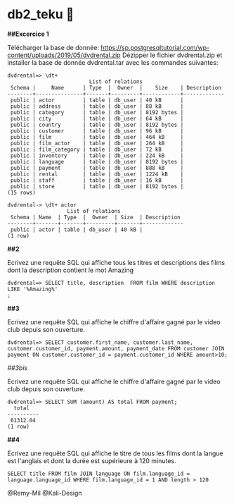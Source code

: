 # db2_teku :floppy_disk:

**##Excercice 1**

Télécharger la base de donnée: https://sp.postgresqltutorial.com/wp-content/uploads/2019/05/dvdrental.zip
Dézipper le fichier dvdrental.zip et installer la base de donnée dvdrental.tar avec les commandes suivantes:
```
dvdrental=> \dt+
                          List of relations
 Schema |     Name      | Type  |  Owner  |    Size    | Description 
--------+---------------+-------+---------+------------+-------------
 public | actor         | table | db_user | 40 kB      | 
 public | address       | table | db_user | 88 kB      | 
 public | category      | table | db_user | 8192 bytes | 
 public | city          | table | db_user | 64 kB      | 
 public | country       | table | db_user | 8192 bytes | 
 public | customer      | table | db_user | 96 kB      | 
 public | film          | table | db_user | 464 kB     | 
 public | film_actor    | table | db_user | 264 kB     | 
 public | film_category | table | db_user | 72 kB      | 
 public | inventory     | table | db_user | 224 kB     | 
 public | language      | table | db_user | 8192 bytes | 
 public | payment       | table | db_user | 888 kB     | 
 public | rental        | table | db_user | 1224 kB    | 
 public | staff         | table | db_user | 16 kB      | 
 public | store         | table | db_user | 8192 bytes | 
(15 rows)

dvdrental-> \dt+ actor
                   List of relations
 Schema | Name  | Type  |  Owner  | Size  | Description 
--------+-------+-------+---------+-------+-------------
 public | actor | table | db_user | 40 kB | 
(1 row)

```

**##2**

Ecrivez une requête SQL qui affiche tous les titres et descriptions des films dont la description contient le mot Amazing

```
dvdrental=> SELECT title, description  FROM film WHERE description  LIKE '%Amazing%'
;
```

**##3**

Ecrivez une requête SQL qui affiche le chiffre d'affaire gagné par le video club depuis son ouverture.

```
dvdrental=> SELECT customer.first_name, customer.last_name, customer.customer_id, payment.amount, payment_date FROM customer JOIN payment ON customer.customer_id = payment.customer_id WHERE amount>10; 

```

*##3bis*

Ecrivez une requête SQL qui affiche le chiffre d'affaire gagné par le video club depuis son ouverture.

```
dvdrental=> SELECT SUM (amount) AS total FROM payment;
  total   
----------
 61312.04
(1 row)

```

**##4**

Ecrivez une requête SQL qui affiche le titre de tous les films dont la langue est l'anglais et dont la durée est supérieure à 120 minutes.

```
SELECT title FROM film JOIN language ON film.language_id = language.language_id WHERE film.language_id = 1 AND length > 120
```



@Remy-Mil 
@Kali-Design

